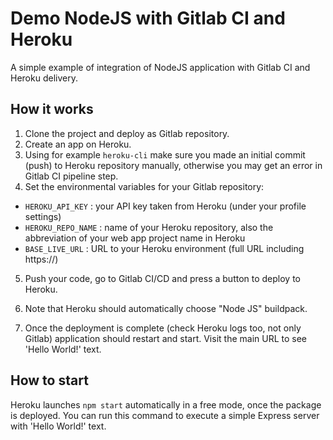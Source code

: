 # Demo NodeJS with Gitlab CI and Heroku

A simple example of integration of NodeJS application with Gitlab CI and Heroku delivery.

## How it works

1. Clone the project and deploy as Gitlab repository. 
2. Create an app on Heroku. 
3. Using for example `heroku-cli` make sure you made an initial commit (push) to Heroku repository manually, otherwise you may get an error in Gitlab CI pipeline step.
4. Set the environmental variables for your Gitlab repository:

- `HEROKU_API_KEY` : your API key taken from Heroku (under your profile settings)
- `HEROKU_REPO_NAME` : name of your Heroku repository, also the abbreviation of your web app project name in Heroku
- `BASE_LIVE_URL` : URL to your Heroku environment (full URL including https://)

5. Push your code, go to Gitlab CI/CD and press a button to deploy to Heroku. 

6. Note that Heroku should automatically choose "Node JS" buildpack.

7. Once the deployment is complete (check Heroku logs too, not only Gitlab) application should restart and start. Visit the main URL to see 'Hello World!' text.

## How to start

Heroku launches `npm start` automatically in a free mode, once the package is deployed. You can run this command to execute a simple Express server with 'Hello World!' text.